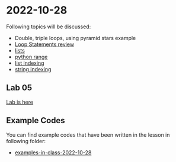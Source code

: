 # 2022-10-28

Following topics will be discussed: 


- Double, triple loops, using pyramid stars example
- [Loop Statements review](course-content/loop-statements.md)
- [lists](course-content/python-list.md)
- [python range](course-content/python-range.md)
- [list indexing](course-content/indexing-list.md)
- [string indexing](course-content/indexing-string.md)

## Lab 05

[Lab is here](Labs/Lab-2022-10-28.md)

## Example Codes


You can find example codes that have been written in the lesson in following folder:
 - [examples-in-class-2022-10-28](examples-in-class-2022-10-28)


